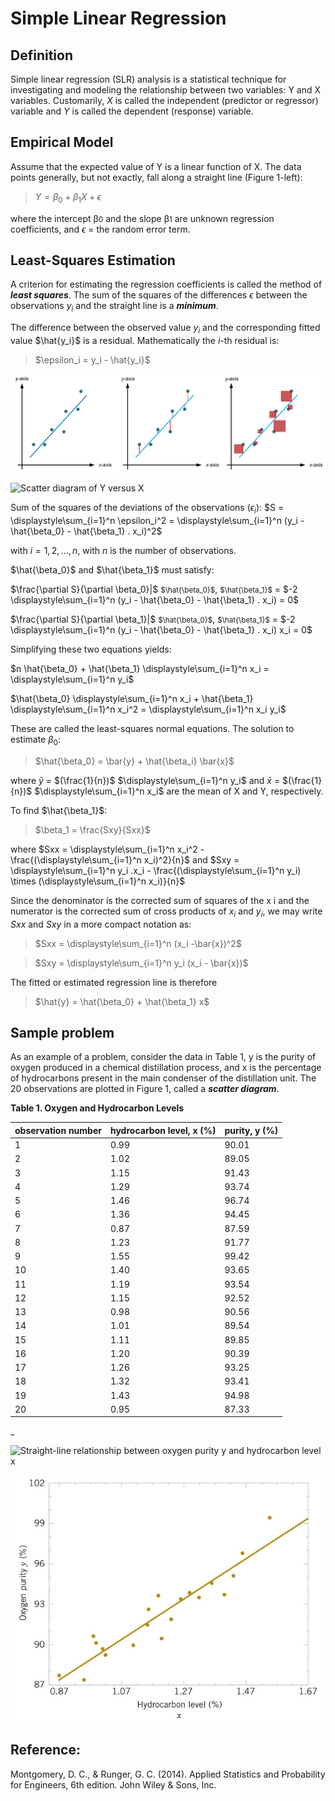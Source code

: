 # Simple Linear Regression

## Definition
Simple linear regression (SLR) analysis is a statistical technique for investigating and modeling the relationship between two variables: Y and X variables. Customarily, *X* is called the independent (predictor or regressor) variable and *Y* is called the dependent (response) variable.

## Empirical Model
Assume that the expected value of Y is a linear function of X. The data points generally, but not exactly, fall along a straight line (Figure 1-left):

> $Y = \beta_0 + \beta_1  X + \epsilon$ 

where the intercept β<small>0</small> and the slope β<small>1</small> are unknown regression coefficients, and *$\epsilon$* = the random error term. 


## Least-Squares Estimation
A criterion for estimating the regression coefficients is called the method of ***least squares***. 
The sum of the squares of the differences *$\epsilon$* between the observations $y_i$ and the straight line is a ***minimum***.

The difference between the observed value $y_i$ and the corresponding fitted value $\hat{y_i}$ is a residual. Mathematically the $i$-th residual is:

> $\epsilon_i = y_i - \hat{y_i}$


![Scatter diagram of Y versus X](https://github.com/agdhr/data_analysis/blob/main/linear_regression/fig_4.jpg)

![Scatter diagram of Y versus X](D://z/data_analysis/linear_regression/raw/fig_4.jpg)

Sum of the squares of the deviations of the observations (*$\epsilon_i$*):
$S = \displaystyle\sum_{i=1}^n \epsilon_i^2 = \displaystyle\sum_{i=1}^n (y_i - \hat{\beta_0} - \hat{\beta_1} . x_i)^2$ 

with $i = 1, 2, ..., n$, with $n$ is the number of observations.

$\hat{\beta_0}$ and $\hat{\beta_1}$ must satisfy:

$\frac{\partial S}{\partial \beta_0}|$ <small>$\hat{\beta_0}$</small>, <small>$\hat{\beta_1}$</small> = $-2 \displaystyle\sum_{i=1}^n (y_i - \hat{\beta_0} - \hat{\beta_1} . x_i) = 0$

$\frac{\partial S}{\partial \beta_1}|$ <small>$\hat{\beta_0}$</small>, <small>$\hat{\beta_1}$</small> = $-2 \displaystyle\sum_{i=1}^n (y_i - \hat{\beta_0} - \hat{\beta_1} . x_i) x_i = 0$

Simplifying these two equations yields:

$n \hat{\beta_0} + \hat{\beta_1} \displaystyle\sum_{i=1}^n x_i = \displaystyle\sum_{i=1}^n y_i$

$\hat{\beta_0} \displaystyle\sum_{i=1}^n x_i + \hat{\beta_1} \displaystyle\sum_{i=1}^n x_i^2 = \displaystyle\sum_{i=1}^n x_i y_i$

These are called the least-squares normal equations. The solution to estimate $\beta_0$:

> $\hat{\beta_0} = \bar{y} + \hat{\beta_i} \bar{x}$

where $\bar{y}$ = $(\frac{1}{n})$ $\displaystyle\sum_{i=1}^n y_i$ and
$\bar{x}$ = $(\frac{1}{n})$ $\displaystyle\sum_{i=1}^n x_i$ are the mean of X and Y, respectively.

To find $\hat{\beta_1}$: 

> $\beta_1 = \frac{Sxy}{Sxx}$

where $Sxx = \displaystyle\sum_{i=1}^n x_i^2 - \frac{(\displaystyle\sum_{i=1}^n x_i)^2}{n}$
and
$Sxy = \displaystyle\sum_{i=1}^n y_i .x_i - \frac{(\displaystyle\sum_{i=1}^n y_i) \times (\displaystyle\sum_{i=1}^n x_i)}{n}$

Since the denominator is the corrected sum of squares of the x i and the numerator is the corrected sum of cross products of $x_i$ and $y_i$, we may write $Sxx$ and $Sxy$ in a more compact notation as:

> $Sxx = \displaystyle\sum_{i=1}^n (x_i -\bar{x})^2$

> $Sxy = \displaystyle\sum_{i=1}^n y_i (x_i - \bar{x})$

The fitted or estimated regression line is therefore

> $\hat{y} = \hat{\beta_0} + \hat{\beta_1}  x$

## Sample problem
As an example of a problem, consider the data in Table 1, y is the purity of oxygen produced in a chemical distillation process, and x is the percentage of hydrocarbons present in the main condenser of the distillation unit. The 20 observations are plotted in Figure 1, called a ***scatter diagram***.

**Table 1. Oxygen and Hydrocarbon Levels**

|observation number | hydrocarbon level, x (%) | purity, y (%)|
|---- | ------------ | ------------|
|1    | 0.99 | 90.01 |
|2    | 1.02 | 89.05 |
|3    | 1.15 | 91.43 |
|4    | 1.29 | 93.74 |
|5    | 1.46 | 96.74 |
|6    | 1.36 | 94.45 |
|7    | 0.87 | 87.59 |
|8    | 1.23 | 91.77 |
|9    | 1.55 | 99.42 |
|10   | 1.40 | 93.65 |
|11   | 1.19 | 93.54 |
|12   | 1.15 | 92.52 |
|13   | 0.98 | 90.56 |
|14   | 1.01 | 89.54 |
|15   | 1.11 | 89.85 |
|16   | 1.20 | 90.39 |
|17   | 1.26 | 93.25 |
|18   | 1.32 | 93.41 |
|19   | 1.43 | 94.98 |
|20   | 0.95 | 87.33 |

_

![Straight-line relationship between oxygen purity y and  hydrocarbon level x](d://z/data_analysis/linear_regression/raw/fig_2.jpg)

![Straight-line relationship between oxygen purity y and  hydrocarbon level x](https://github.com/agdhr/data_analysis/blob/main/linear_regression/fig_2.jpg)

## Reference:

Montgomery, D. C., & Runger, G. C. (2014). Applied Statistics and Probability for Engineers, 6th edition. John Wiley & Sons, Inc.